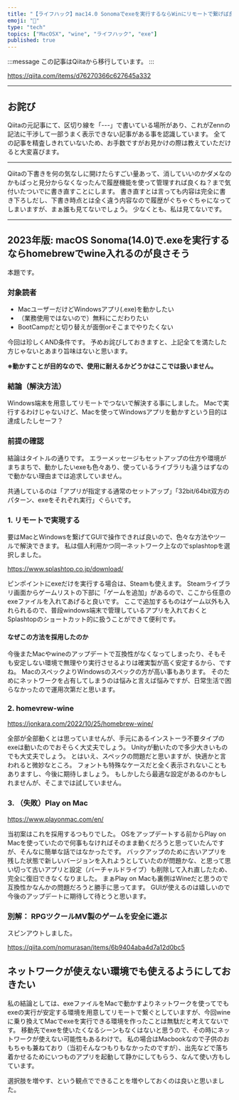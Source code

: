 ```yaml
---
title: "【ライフハック】mac14.0 Sonomaでexeを実行するならWinにリモートで繋げば良くね？になるまで"
emoji: "📝"
type: "tech"
topics: ["MacOSX", "wine", "ライフハック", "exe"]
published: true
---
```


:::message
この記事はQiitaから移行しています。
:::

https://qiita.com/items/d76270366c627645a332

-----

## お詫び
Qiitaの元記事にて、区切り線を「---」で書いている場所があり、これがZennの記法に干渉して一部うまく表示できない記事がある事を認識しています。
全ての記事を精査しきれていないため、お手数ですがお見かけの際は教えていただけると大変喜びます。

-----

Qiitaの下書きを何の気なしに開けたらすごい量あって、消していいのかダメなのかもぱっと見分からなくなったんで履歴機能を使って管理すれば良くね？まで気付いたついでに書き直すことにします。
書き直すとは言っても内容は完全に書き下ろしだし、下書き時点とは全く違う内容なので履歴がぐちゃぐちゃになってしまいますが、まぁ誰も見てないでしょう。
少なくとも、私は見てないです。

---

## 2023年版: macOS Sonoma(14.0)で.exeを実行するならhomebrewでwine入れるのが良さそう
本題です。

### 対象読者
- MacユーザーだけどWindowsアプリ(.exe)を動かしたい
- （業務使用ではないので）無料にこだわりたい
- BootCampだと切り替えが面倒orそこまでやりたくない

今回は珍しくAND条件です。
予めお詫びしておきますと、上記全てを満たした方じゃないとあまり旨味はないと思います。

**※動かすことが目的なので、使用に耐えるかどうかはここでは扱いません。**

### 結論（解決方法）
Windows端末を用意してリモートでつないで解決する事にしました。
Macで実行するわけじゃないけど、Macを使ってWindowsアプリを動かすという目的は達成したしセーフ？

### 前提の確認
結論はタイトルの通りです。
エラーメッセージもセットアップの仕方や環境がまちまちで、動かしたいexeも色々あり、使っているライブラリも違うはずなので動かない理由までは追求していません。

共通しているのは「アプリが指定する通常のセットアップ」「32bit/64bit双方のパターン、exeをそれぞれ実行」ぐらいです。

### 1. リモートで実現する
要はMacとWindowsを繋げてGUIで操作できれば良いので、色々な方法やツールで解決できます。
私は個人利用かつ同一ネットワーク上なのでsplashtopを選択しました。

https://www.splashtop.co.jp/download/

ピンポイントにexeだけを実行する場合は、Steamも使えます。
Steamライブラリ画面からゲームリストの下部に「ゲームを追加」があるので、ここから任意のexeファイルを入れてあげると良いです。
ここで追加するものはゲーム以外も入れられるので、普段windows端末で管理しているアプリを入れておくとSplashtopのショートカット的に扱うことができて便利です。

#### なぜこの方法を採用したのか
今後またMacやwineのアップデートで互換性がなくなってしまったり、そもそも安定しない環境で無理やり実行させるよりは確実製が高く安定するから、ですね。
MacのスペックよりWindowsのスペックの方が高い事もあります。
そのためにネットワークを占有してしまうのは悩みと言えば悩みですが、日常生活で困らなかったので運用次第だと思います。

### 2. homevrew-wine
https://jonkara.com/2022/10/25/homebrew-wine/

全部が全部動くとは思っていませんが、手元にあるインストーラ不要タイプのexeは動いたのでおそらく大丈夫でしょう。
Unityが動いたので多少大きいものでも大丈夫でしょう。
とはいえ、スペックの問題だと思いますが、快適かと言われると微妙なところ。
フォントも特殊なケースだと全く表示されないこともありますし、今後に期待しましょう。
もしかしたら最適な設定があるのかもしれませんが、そこまでは試していません。

### 3. （失敗）Play on Mac
https://www.playonmac.com/en/

当初案はこれを採用するつもりでした。
OSをアップデートする前からPlay on Macを使っていたので何事もなければそのまま動くだろうと思っていたんですが、そんなに簡単な話ではなかったです。
バックアップのために古いアプリを残した状態で新しいバージョンを入れようとしていたのが問題かな、と思って思い切って古いアプリと設定（バーチャルドライブ）も削除して入れ直したため、完全に復旧できなくなりました。
まぁPlay on Macも裏側はWineだと思うので互換性かなんかの問題だろうと勝手に思ってます。
GUIが使えるのは嬉しいので今後のアップデートに期待して待とうと思います。

### 別解： RPGツクールMV製のゲームを安全に遊ぶ
スピンアウトしました。

https://qiita.com/nomurasan/items/6b9404aba4d7a12d0bc5

## ネットワークが使えない環境でも使えるようにしておきたい
私の結論としては、exeファイルをMacで動かすよりネットワークを使ってでもexeの実行が安定する環境を用意してリモートで繋ぐとしていますが、今回wineに乗り換えてMacでexeを実行できる環境を作ったことは無駄だと考えてないです。
移動先でexeを使いたくなるシーンもなくはないと思うので、その時にネットワークが使えない可能性もあるわけで。
私の場合はMacbookなので子供のおもちゃも兼ねており（当初そんなつもりもなかったのですが）、出先などで落ち着かせるためにいつものアプリを起動して静かにしてもらう、なんて使い方もしています。

選択肢を増やす、という観点でできることを増やしておくのは良いと思いました。

